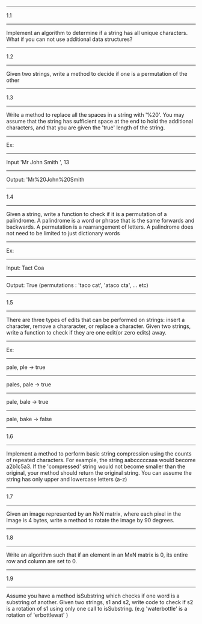 <hr>
1.1
<hr>
Implement an algorithm to determine if a string has all unique characters. What if you can not use additional data structures?
<hr>
1.2
<hr>
Given two strings, write a method to decide if one is a permutation of the other
<hr>
1.3
<hr>
Write a method to replace all the spaces in a string with '%20'. You may assume that the string has sufficient space at the end to  hold the additional characters, and that you are given the 'true' length of the string.
<hr>
Ex:
<hr>
Input 'Mr John Smith    ', 13
<hr>
Output: 'Mr%20John%20Smith
<hr>
1.4
<hr>
Given a string, write a function to check if it is a permutation of a palindrome. A palindrome is a word or phrase that is the same forwards and backwards. A permutation is a rearrangement of letters. A palindrome does not need to be limited to just dictionary words
<hr>
Ex:
<hr>
Input: Tact Coa
<hr>
Output: True (permutations : 'taco cat', 'ataco cta', ... etc)
<hr>
1.5
<hr>
There are three types of edits that can be performed on strings: insert a character, remove a chararacter, or replace a character. Given two strings, write a function to check if they are one edit(or zero edits) away.
<hr>
Ex:
<hr>
pale, ple -> true
<hr>
pales, pale -> true
<hr>
pale, bale -> true
<hr>
pale, bake -> false
<hr>
1.6
<hr>
Implement a method to perform basic string compression using the counts of repeated characters. For example, the string aabcccccaaa would become a2b1c5a3. If the 'compressed' string would not become smaller than the original, your method should return the original string. You can assume the string has only upper and lowercase letters (a-z)
<hr>
1.7
<hr>
Given an image represented by an NxN  matrix, where each pixel in the image is 4 bytes, write a method to rotate the image by 90 degrees.
<hr>
1.8
<hr>
Write an algorithm such that if an element in an MxN matrix is 0, its entire row and column are set to 0.
<hr>
1.9
<hr>
Assume you have a method isSubstring which checks if one word is a substring of another. Given two strings, s1 and s2, write code to check if s2 is a rotation of s1 using only one call to isSubstring. (e.g 'waterbottle' is a rotation of 'erbottlewat' )

